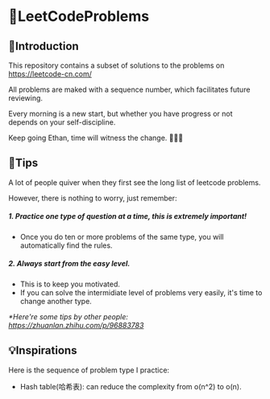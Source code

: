 # 🎈LeetCodeProblems

## 📝Introduction
This repository contains a subset of solutions to the problems on https://leetcode-cn.com/

All problems are maked with a sequence number, which facilitates future reviewing.

Every morning is a new start, but whether you have progress or not depends on your self-discipline.

Keep going Ethan, time will witness the change. 🐛🐛🐛

## 🔑Tips
A lot of people quiver when they first see the long list of leetcode problems.

However, there is nothing to worry, just remember:
##### 1. Practice one type of question at a time, this is extremely important!
- Once you do ten or more problems of the same type, you will automatically find the rules.
##### 2. Always start from the easy level.
- This is to keep you motivated.
- If you can solve the intermidiate level of problems very easily, it's time to change another type.

_*Here're some tips by other people: https://zhuanlan.zhihu.com/p/96883783_

## 💡Inspirations
Here is the sequence of problem type I practice:

- Hash table(哈希表): can reduce the complexity from o(n^2) to o(n).
